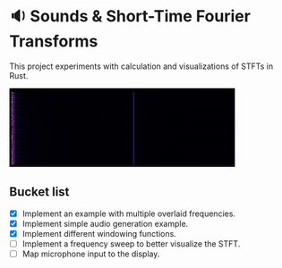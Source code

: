 # 🔉 Sounds & Short-Time Fourier Transforms

This project experiments with calculation and visualizations of STFTs in Rust.

![Visualization example](images/stft.png)

## Bucket list

- [x] Implement an example with multiple overlaid frequencies.
- [x] Implement simple audio generation example.
- [x] Implement different windowing functions.
- [ ] Implement a frequency sweep to better visualize the STFT.
- [ ] Map microphone input to the display.

